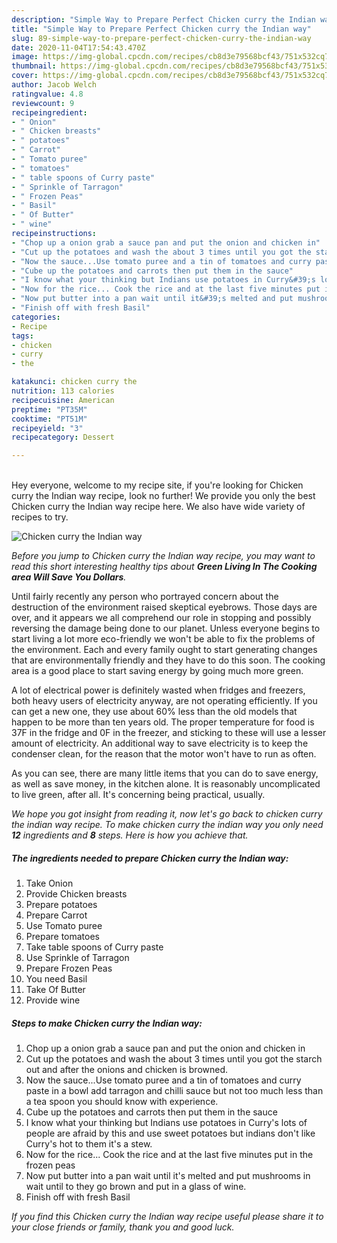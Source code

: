 ```yaml
---
description: "Simple Way to Prepare Perfect Chicken curry the Indian way"
title: "Simple Way to Prepare Perfect Chicken curry the Indian way"
slug: 89-simple-way-to-prepare-perfect-chicken-curry-the-indian-way
date: 2020-11-04T17:54:43.470Z
image: https://img-global.cpcdn.com/recipes/cb8d3e79568bcf43/751x532cq70/chicken-curry-the-indian-way-recipe-main-photo.jpg
thumbnail: https://img-global.cpcdn.com/recipes/cb8d3e79568bcf43/751x532cq70/chicken-curry-the-indian-way-recipe-main-photo.jpg
cover: https://img-global.cpcdn.com/recipes/cb8d3e79568bcf43/751x532cq70/chicken-curry-the-indian-way-recipe-main-photo.jpg
author: Jacob Welch
ratingvalue: 4.8
reviewcount: 9
recipeingredient:
- " Onion"
- " Chicken breasts"
- " potatoes"
- " Carrot"
- " Tomato puree"
- " tomatoes"
- " table spoons of Curry paste"
- " Sprinkle of Tarragon"
- " Frozen Peas"
- " Basil"
- " Of Butter"
- " wine"
recipeinstructions:
- "Chop up a onion grab a sauce pan and put the onion and chicken in"
- "Cut up the potatoes and wash the about 3 times until you got the starch out and after the onions and chicken is browned."
- "Now the sauce...Use tomato puree and a tin of tomatoes and curry paste in a bowl add tarragon and chilli sauce but not too much less than a tea spoon you should know with experience."
- "Cube up the potatoes and carrots then put them in the sauce"
- "I know what your thinking but Indians use potatoes in Curry&#39;s lots of people are afraid by this and use sweet potatoes but indians don&#39;t like Curry&#39;s hot to them it&#39;s a stew."
- "Now for the rice... Cook the rice and at the last five minutes put in the frozen peas"
- "Now put butter into a pan wait until it&#39;s melted and put mushrooms in wait until to they go brown and put in a glass of wine."
- "Finish off with fresh Basil"
categories:
- Recipe
tags:
- chicken
- curry
- the

katakunci: chicken curry the 
nutrition: 113 calories
recipecuisine: American
preptime: "PT35M"
cooktime: "PT51M"
recipeyield: "3"
recipecategory: Dessert

---
```

<br>
Hey everyone, welcome to my recipe site, if you're looking for Chicken curry the Indian way recipe, look no further! We provide you only the best Chicken curry the Indian way recipe here. We also have wide variety of recipes to try.
<br>


![Chicken curry the Indian way](https://img-global.cpcdn.com/recipes/cb8d3e79568bcf43/751x532cq70/chicken-curry-the-indian-way-recipe-main-photo.jpg)

<i>Before you jump to Chicken curry the Indian way recipe, you may want to read this short interesting healthy tips about 
<strong>Green Living In The Cooking area Will Save You Dollars</strong>.</i>
</br>

Until fairly recently any person who portrayed concern about the destruction of the environment raised skeptical eyebrows. Those days are over, and it appears we all comprehend our role in stopping and possibly reversing the damage being done to our planet. Unless everyone begins to start living a lot more eco-friendly we won't be able to fix the problems of the environment. Each and every family ought to start generating changes that are environmentally friendly and they have to do this soon. The cooking area is a good place to start saving energy by going much more green.

A lot of electrical power is definitely wasted when fridges and freezers, both heavy users of electricity anyway, are not operating efficiently. If you can get a new one, they use about 60% less than the old models that happen to be more than ten years old. The proper temperature for food is 37F in the fridge and 0F in the freezer, and sticking to these will use a lesser amount of electricity. An additional way to save electricity is to keep the condenser clean, for the reason that the motor won't have to run as often.

As you can see, there are many little items that you can do to save energy, as well as save money, in the kitchen alone. It is reasonably uncomplicated to live green, after all. It's concerning being practical, usually.


<i>We hope you got insight from reading it, now let's go back to chicken curry the indian way recipe. To make chicken curry the indian way you only need <strong>12</strong> ingredients and <strong>8</strong> steps. Here is how you achieve that.
</i>

##### The ingredients needed to prepare Chicken curry the Indian way:

1. Take  Onion
1. Provide  Chicken breasts
1. Prepare  potatoes
1. Prepare  Carrot
1. Use  Tomato puree
1. Prepare  tomatoes
1. Take  table spoons of Curry paste
1. Use  Sprinkle of Tarragon
1. Prepare  Frozen Peas
1. You need  Basil
1. Take  Of Butter
1. Provide  wine


##### Steps to make Chicken curry the Indian way:

1. Chop up a onion grab a sauce pan and put the onion and chicken in
1. Cut up the potatoes and wash the about 3 times until you got the starch out and after the onions and chicken is browned.
1. Now the sauce...Use tomato puree and a tin of tomatoes and curry paste in a bowl add tarragon and chilli sauce but not too much less than a tea spoon you should know with experience.
1. Cube up the potatoes and carrots then put them in the sauce
1. I know what your thinking but Indians use potatoes in Curry&#39;s lots of people are afraid by this and use sweet potatoes but indians don&#39;t like Curry&#39;s hot to them it&#39;s a stew.
1. Now for the rice... Cook the rice and at the last five minutes put in the frozen peas
1. Now put butter into a pan wait until it&#39;s melted and put mushrooms in wait until to they go brown and put in a glass of wine.
1. Finish off with fresh Basil


<i>If you find this Chicken curry the Indian way recipe useful please share it to your close friends or family, thank you and good luck.</i>
